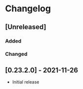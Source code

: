 # Changelog

## [Unreleased]

### Added

### Changed

## [0.23.2.0] - 2021-11-26

- Initial release
